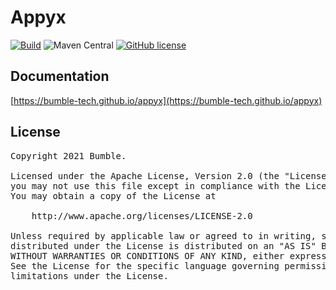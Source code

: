 # Appyx

[![Build](https://github.com/bumble-tech/appyx/actions/workflows/build.yml/badge.svg)](https://github.com/bumble-tech/appyx/actions/workflows/build.yml)
![Maven Central](https://img.shields.io/maven-central/v/com.bumble.appyx/core)
[![GitHub license](https://img.shields.io/badge/license-Apache%20License%202.0-blue.svg?style=flat)](https://www.apache.org/licenses/LICENSE-2.0)

## Documentation
[https://bumble-tech.github.io/appyx](https://bumble-tech.github.io/appyx)

## License

<pre>
Copyright 2021 Bumble.

Licensed under the Apache License, Version 2.0 (the "License");
you may not use this file except in compliance with the License.
You may obtain a copy of the License at

    http://www.apache.org/licenses/LICENSE-2.0

Unless required by applicable law or agreed to in writing, software
distributed under the License is distributed on an "AS IS" BASIS,
WITHOUT WARRANTIES OR CONDITIONS OF ANY KIND, either express or implied.
See the License for the specific language governing permissions and
limitations under the License.
</pre>
